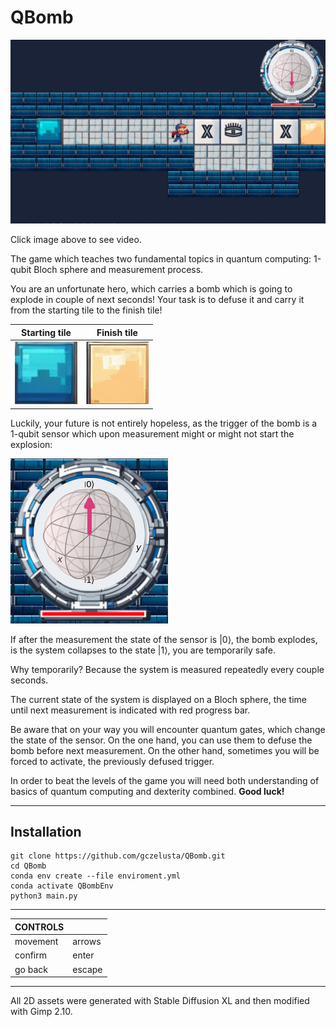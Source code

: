# QBomb

[![](./imgs/instruction/Screenshot.png)](https://youtu.be/sRcrjSNwUf8)

Click image above to see video.

The game which teaches two fundamental topics in quantum computing: 1-qubit Bloch sphere and measurement process.

You are an unfortunate hero, which carries a bomb which is going to explode in couple of next seconds!
Your task is to defuse it and carry it from the starting tile to the finish tile!

Starting tile             |  Finish tile
:-------------------------:|:-------------------------:
![](./imgs/surroundings/start_tile.png)  |  ![](./imgs/surroundings/finish_tile.png)

Luckily, your future is not entirely hopeless, as the trigger of the bomb is a 1-qubit sensor which upon measurement might or might not start the explosion:

![](./imgs/instruction/Sensor.png) 

If after the measurement the state of the sensor is $| 0 \rangle$, the bomb explodes, is the system collapses to the state $| 1 \rangle$, you are temporarily safe.

Why temporarily? Because the system is measured repeatedly every couple seconds.

The current state of the system is displayed on a Bloch sphere, the time until next measurement is indicated with red progress bar.

Be aware that on your way you will encounter quantum gates, which change the state of the sensor.
On the one hand, you can use them to defuse the bomb before next measurement.
On the other hand, sometimes you will be forced to activate, the previously defused trigger.

In order to beat the levels of the game you will need both understanding of basics of quantum computing and dexterity combined.
 **Good luck!**

---
## Installation

```
git clone https://github.com/gczelusta/QBomb.git
cd QBomb
conda env create --file enviroment.yml
conda activate QBombEnv
python3 main.py
```

---
| CONTROLS |        |
|----------|--------|
| movement | arrows |
| confirm  | enter  |
| go back  | escape |

---
All 2D assets were generated with Stable Diffusion XL and then modified with Gimp 2.10.
